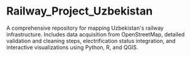 # Railway_Project_Uzbekistan
A comprehensive repository for mapping Uzbekistan's railway infrastructure. Includes data acquisition from OpenStreetMap, detailed validation and cleaning steps, electrification status integration, and interactive visualizations using Python, R, and QGIS.
